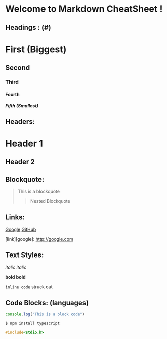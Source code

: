 # Welcome to Markdown CheatSheet !

## Headings : (#)

# First (Biggest)
## Second
### Third
#### Fourth
##### Fifth (Smallest)

## Headers:

Header 1
========

Header 2
--------

## Blockquote:
> This is
> a blockquote
>
> > Nested
> > Blockquote

## Links: 
[Google](https://google.com)
[GitHub](https://github.com)

[link][google]: http://google.com


## Text Styles:

*italic*
_italic_

**bold**
__bold__

`inline code`
~~struck out~~

## Code Blocks: (languages)

```javascript
console.log("This is a block code")
```

```bash
$ npm install typescript
```

```c
#include<stdio.h>
```